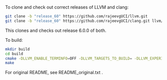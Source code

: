 To clone and check out correct releases of LLVM and clang:
```bash
git clone -b "release_60" https://github.com/rajeevgUCI/llvm.git
git clone -b "release_60" https://github.com/rajeevgUCI/clang.git llvm/tools/clang
```
This clones and checks out release 6.0.0 of both.

To build:
```bash
mkdir build
cd build
cmake -DLLVM_ENABLE_TERMINFO=OFF -DLLVM_TARGETS_TO_BUILD= -DLLVM_EXPERIMENTAL_TARGETS_TO_BUILD=WebAssembly -DLLVM_ENABLE_ASSERTIONS=ON -DCMAKE_BUILD_TYPE=Release ..
make
```

For original README, see README\_original.txt .
